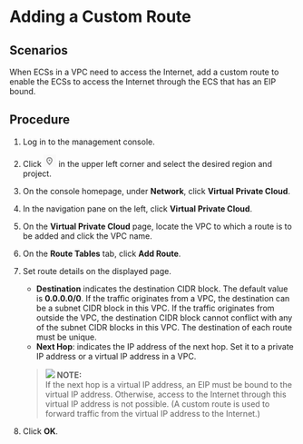 # Adding a Custom Route<a name="vpc_route_0006"></a>

## Scenarios<a name="s974a02c09b8e44f59dcc9335de2d030a"></a>

When ECSs in a VPC need to access the Internet, add a custom route to enable the ECSs to access the Internet through the ECS that has an EIP bound.

## Procedure<a name="sdec7a81b54b0476b8e37270f45edcca7"></a>

1.  Log in to the management console.
2.  Click  ![](figures/icon-region.png)  in the upper left corner and select the desired region and project.
3.  On the console homepage, under  **Network**, click  **Virtual Private Cloud**.
4.  In the navigation pane on the left, click  **Virtual Private Cloud**.
5.  On the  **Virtual Private Cloud**  page, locate the VPC to which a route is to be added and click the VPC name.
6.  On the  **Route Tables**  tab, click  **Add Route**.
7.  Set route details on the displayed page.

    -   **Destination**  indicates the destination CIDR block. The default value is  **0.0.0.0/0**. If the traffic originates from a VPC, the destination can be a subnet CIDR block in this VPC. If the traffic originates from outside the VPC, the destination CIDR block cannot conflict with any of the subnet CIDR blocks in this VPC. The destination of each route must be unique.
    -   **Next Hop**: indicates the IP address of the next hop. Set it to a private IP address or a virtual IP address in a VPC.

    >![](/images/icon-note.gif) **NOTE:**   
    >If the next hop is a virtual IP address, an EIP must be bound to the virtual IP address. Otherwise, access to the Internet through this virtual IP address is not possible. \(A custom route is used to forward traffic from the virtual IP address to the Internet.\)  

8.  Click  **OK**.

